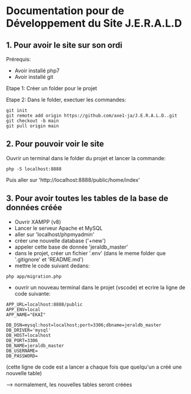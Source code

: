 # Documentation pour de Développement du Site J.E.R.A.L.D

## 1. Pour avoir le site sur son ordi

Prérequis:
- Avoir installé php7
- Avoir installé git

Etape 1: Créer un folder pour le projet

Etape 2: Dans le folder, exectuer les commandes:
```
git init
git remote add origin https://github.com/axe1-ja/J.E.R.A.L.D..git
git checkout -b main
git pull origin main
```



## 2. Pour pouvoir voir le site

Ouvrir un terminal dans le folder du projet et lancer la commande:
```
php -S localhost:8888
```

Puis aller sur 'http://localhost:8888/public/home/index'



## 3. Pour avoir toutes les tables de la base de données créée

- Ouvrir XAMPP (v8)
- Lancer le serveur Apache et MySQL
- aller sur 'localhost/phpmyadmin'
- créer une nouvelle database ('+new')
- appeler cette base de donnée 'jeraldb_master'
- dans le projet, créer un fichier '.env' (dans le meme folder que '.gitignore' et 'README.md')
- mettre le code suivant dedans:
```
php app/migration.php        
```
- ouvrir un nouveau terminal dans le projet (vscode) et ecrire la ligne de code suivante:
```
APP_URL=localhost:8888/public 
APP_ENV=local 
APP_NAME="EKAÏ" 

DB_DSN=mysql:host=localhost;port=3306;dbname=jeraldb_master 
DB_DRIVER='mysql' 
DB_HOST=localhost 
DB_PORT=3306 
DB_NAME=jeraldb_master 
DB_USERNAME= 
DB_PASSWORD=    
```
(cette ligne de code est a lancer a chaque fois que quelqu'un a créé une nouvelle table)

--> normalement, les nouvelles tables seront créées

